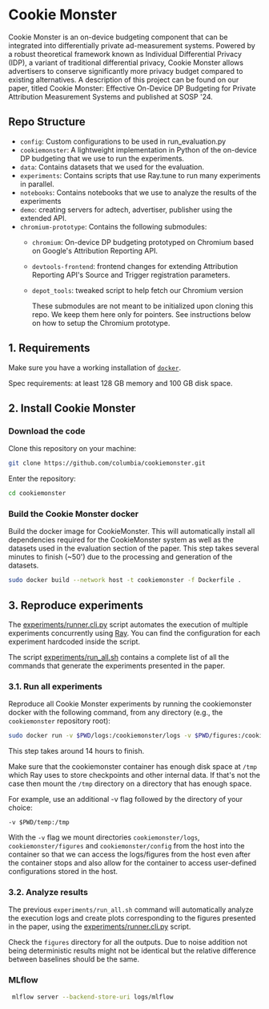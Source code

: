 # Cookie Monster

Cookie Monster is an on-device budgeting component that can be integrated into differentially private ad-measurement systems.
Powered by a robust theoretical framework known as Individual Differential Privacy (IDP), a variant of traditional differential privacy, Cookie Monster allows advertisers to conserve significantly more privacy budget compared to existing alternatives.
A description of this project can be found on our paper, titled Cookie Monster: Effective On-Device DP Budgeting for Private Attribution Measurement Systems and published at SOSP '24.

## Repo Structure

- `config`: Custom configurations to be used in run_evaluation.py
- `cookiemonster`: A lightweight implementation in Python of the on-device DP budgeting that we use to run the experiments.
- `data`: Contains datasets that we used for the evaluation.
- `experiments`: Contains scripts that use Ray.tune to run many experiments in parallel.
- `notebooks`: Contains notebooks that we use to analyze the results of the experiments
- `demo`: creating servers for adtech, advertiser, publisher using the extended API.
- `chromium-prototype`: Contains the following submodules:
  - `chromium`: On-device DP budgeting prototyped on Chromium based on Google's Attribution Reporting API.
  - `devtools-frontend`: frontend changes for extending Attribution Reporting API's Source and Trigger registration parameters.
  - `depot_tools`: tweaked script to help fetch our Chromium version

    These submodules are not meant to be initialized upon cloning this repo. We keep them here only for pointers. See instructions below on how to setup the Chromium prototype.


## 1. Requirements

Make sure you have a working installation of [`docker`](https://docs.docker.com/get-docker/).

Spec requirements: at least 128 GB memory and 100 GB disk space.


## 2. Install Cookie Monster
### Download the code

Clone this repository on your machine:
```bash
git clone https://github.com/columbia/cookiemonster.git
```

Enter the repository:
```bash
cd cookiemonster
```

### Build the Cookie Monster docker

Build the docker image for CookieMonster. This will automatically install all dependencies required for the CookieMonster system as well as the datasets used in the evaluation section of the paper. This step takes several minutes to finish (~50') due to the processing and generation of the datasets.
``` bash 
sudo docker build --network host -t cookiemonster -f Dockerfile .
```

## 3. Reproduce experiments

The [experiments/runner.cli.py](https://github.com/columbia/cookiemonster/blob/artifact-sosp/experiments/runner.cli.py) script automates the execution of multiple experiments concurrently using [Ray](https://www.ray.io/). You can find the configuration for each experiment hardcoded inside the script.

The script [experiments/run_all.sh](https://github.com/columbia/cookiemonster/blob/artifact-sosp/experiments/run_all.sh) contains a complete list of all the commands that generate the experiments presented in the paper.

### 3.1. Run all experiments

Reproduce all Cookie Monster experiments by running the cookiemonster docker with the following command, from any directory (e.g., the `cookiemonster` repository root):

``` bash
sudo docker run -v $PWD/logs:/cookiemonster/logs -v $PWD/figures:/cookiemonster/figures -v $PWD/cookiemonster/config:/cookiemonster/cookiemonster/config -v $PWD/temp:/tmp --network=host --name cookiemonster --shm-size=204.89gb --rm cookiemonster experiments/run_all.sh
```

This step takes around 14 hours to finish.

Make sure that the cookiemonster container has enough disk space at `/tmp` which Ray uses to store checkpoints and other internal data. If that's not the case then mount the `/tmp` directory on a directory that has enough space.

For example, use an additional -v flag followed by the directory of your choice:

`-v $PWD/temp:/tmp`

With the `-v` flag we mount directories `cookiemonster/logs`, `cookiemonster/figures` and `cookiemonster/config` from the host into the container so that we can access the logs/figures from the host even after the container stops and also allow for the container to access user-defined configurations stored in the host.

### 3.2. Analyze results

The previous `experiments/run_all.sh` command will automatically analyze the execution logs and create plots corresponding to the figures presented in the paper, using the [experiments/runner.cli.py](https://github.com/columbia/cookiemonster/blob/artifact-sosp/experiments/runner.cli.py) script.

Check the `figures` directory for all the outputs.
Due to noise addition not being deterministic results might not be identical but the relative difference between baselines should be the same. 

### MLflow

```bash
 mlflow server --backend-store-uri logs/mlflow
```